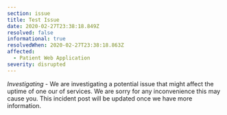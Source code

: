 ```yaml
---
section: issue
title: Test Issue
date: 2020-02-27T23:38:18.849Z
resolved: false
informational: true
resolvedWhen: 2020-02-27T23:38:18.863Z
affected:
  - Patient Web Application
severity: disrupted
---
```

*Investigating* - We are investigating a potential issue that might affect the uptime of one our of services. We are sorry for any inconvenience this may cause you. This incident post will be updated once we have more information.

